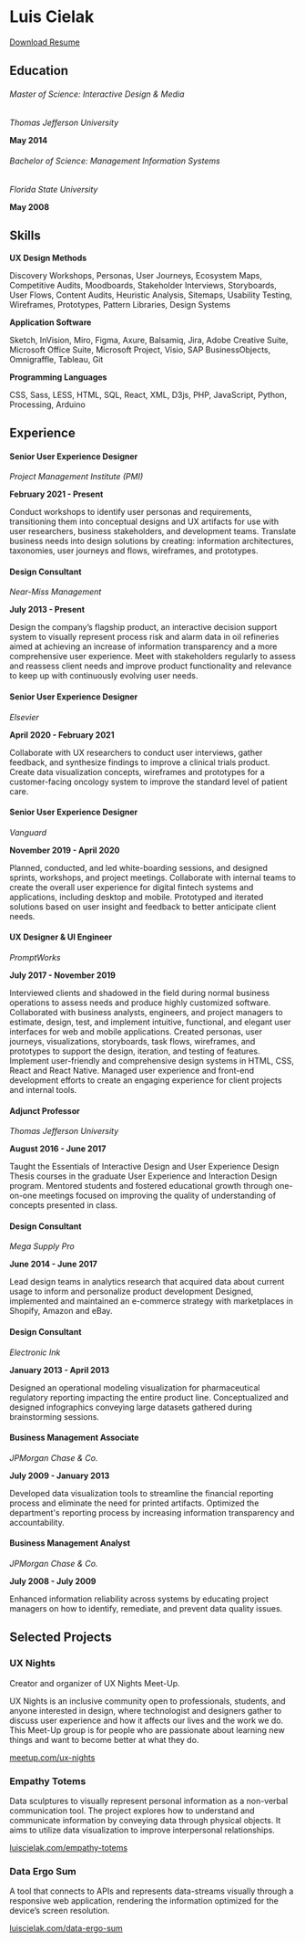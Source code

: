 # Luis Cielak

[Download Resume](https://github.com/luiscielak/sqdesignlabs/files/9779692/lcielak_resume.pdf)


## Education

###### Master of Science: Interactive Design & Media

_Thomas Jefferson University_

**May 2014**


###### Bachelor of Science: Management Information Systems

_Florida State University_

**May 2008**


## Skills

**UX Design Methods**

Discovery Workshops, Personas, User Journeys, Ecosystem Maps, Competitive Audits, Moodboards, Stakeholder Interviews, Storyboards, User Flows, Content Audits, Heuristic Analysis, Sitemaps, Usability Testing, Wireframes, Prototypes, Pattern Libraries, Design Systems

**Application Software**

Sketch, InVision, Miro, Figma, Axure, Balsamiq, Jira, Adobe Creative Suite, Microsoft Office Suite, Microsoft Project, Visio, SAP BusinessObjects, Omnigraffle, Tableau, Git

**Programming Languages**

CSS, Sass, LESS, HTML, SQL, React, XML, D3js, PHP, JavaScript, Python, Processing, Arduino

## Experience

#### Senior User Experience Designer

_Project Management Institute (PMI)_

**February 2021 - Present**

Conduct workshops to identify user personas and requirements, transitioning them into conceptual designs and UX artifacts for use with user researchers, business stakeholders, and development teams. Translate business needs into design solutions by creating: information architectures, taxonomies, user journeys and flows, wireframes, and prototypes.


#### Design Consultant

_Near-Miss Management_

**July 2013 - Present**

Design the company’s flagship product, an interactive decision support system to visually represent process risk and alarm data in oil refineries aimed at achieving an increase of information transparency and a more comprehensive user experience. Meet with stakeholders regularly to assess and reassess client needs and improve product functionality and relevance to keep up with continuously evolving user needs.


#### Senior User Experience Designer

_Elsevier_

**April 2020 - February 2021**

Collaborate with UX researchers to conduct user interviews, gather feedback, and synthesize findings to improve a clinical trials product. Create data visualization concepts, wireframes and prototypes for a customer-facing oncology system to improve the standard level of patient care.


#### Senior User Experience Designer

_Vanguard_

**November 2019 - April 2020**

Planned, conducted, and led white-boarding sessions, and designed sprints, workshops, and project meetings. Collaborate with internal teams to create the overall user experience for digital fintech systems and applications, including desktop and mobile.  Prototyped and iterated solutions based on user insight and feedback to better anticipate client needs.


#### UX Designer & UI Engineer

_PromptWorks_

**July 2017 - November 2019**

Interviewed clients and shadowed in the field during normal business operations to assess needs and produce highly customized software. Collaborated with business analysts, engineers, and project managers to estimate, design, test, and implement intuitive, functional, and elegant user interfaces for web and mobile applications. Created personas, user journeys, visualizations, storyboards, task flows, wireframes, and prototypes to support the design, iteration, and testing of features. Implement user-friendly and comprehensive design systems in HTML, CSS, React and React Native. Managed user experience and front-end development efforts to create an engaging experience for client projects and internal tools.

#### Adjunct Professor

_Thomas Jefferson University_

**August 2016 - June 2017**

Taught the Essentials of Interactive Design and User Experience Design Thesis courses in the graduate User Experience and Interaction Design program. Mentored students and fostered educational growth through one-on-one meetings focused on improving the quality of understanding of concepts presented in class.

#### Design Consultant

_Mega Supply Pro_

**June 2014 - June 2017**

Lead design teams in analytics research that acquired data about current usage to inform and personalize product development Designed, implemented and maintained an e-commerce strategy with marketplaces in Shopify, Amazon and eBay.

#### Design Consultant

_Electronic Ink_

**January 2013 - April 2013**

Designed an operational modeling visualization for pharmaceutical regulatory reporting impacting the entire product line. Conceptualized and designed infographics conveying large datasets gathered during brainstorming sessions.

#### Business Management Associate

_JPMorgan Chase & Co._

**July 2009 - January 2013**

Developed data visualization tools to streamline the financial reporting process and eliminate the need for printed artifacts. Optimized the department's reporting process by increasing information transparency and accountability.

#### Business Management Analyst

_JPMorgan Chase & Co._

**July 2008 - July 2009**

Enhanced information reliability across systems by educating project managers on how to identify, remediate, and prevent data quality issues.

## Selected Projects

### UX Nights

Creator and organizer of UX Nights Meet-Up.

UX Nights is an inclusive community open to professionals, students, and anyone interested in design, where technologist and designers gather to discuss user experience and how it affects our lives and the work we do. This Meet-Up group is for people who are passionate about learning new things and want to become better at what they do.

[meetup.com/ux-nights](meetup.com/ux-nights)


### Empathy Totems

Data sculptures to visually represent personal information as a non-verbal communication tool. The project explores how to understand and communicate information by conveying data through physical objects. It aims to utilize data visualization to improve interpersonal relationships.

[luiscielak.com/empathy-totems](luiscielak.com/empathy-totems)


### Data Ergo Sum

A tool that connects to APIs and represents data-streams visually through a responsive web application, rendering the information optimized for the device’s screen resolution.

[luiscielak.com/data-ergo-sum](luiscielak.com/data-ergo-sum)
